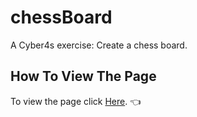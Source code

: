 # chessBoard
A Cyber4s exercise: Create a chess board.

## How To View The Page

To view the page click [Here](https://nitzanpap.github.io/chessBoard/). :point_left:
